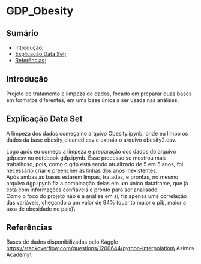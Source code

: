 # GDP_Obesity
## Sumário
- [Introdução;](#introdução)
- [Explicação Data Set;](#explicação-data-set)
- [Referências;](#referências)
  

## Introdução
Projeto de tratamento e limpeza de dados, focado em preparar duas bases em formatos diferentes, em uma base única a ser usada nas análises.

## Explicação Data Set
A limpeza dos dados começa no arquivo Obesity.ipynb, onde eu limpo os dados da base obesity_cleaned.csv e extraio o arquivo obesity2.csv.

Logo após eu começo a limpeza e preparação dos dados do arquivo gdp.csv no notebook gdp.ipynb. Esse processo se mostrou mais trabalhoso, pois, como o gdp está sendo atualizado de 5 em 5 anos, foi necessário criar e preencher as linhas dos anos inexistentes.\
Após ambas as bases estarem limpas, tratadas, e prontas, no mesmo arquivo dgp.ipynb fiz a combinação delas em um único dataframe, que já está com informações confiáveis e pronto para ser analisado.\
Como o foco do projeto não é a análise em si, fiz apenas uma correlação das variáveis, chegando a um valor de 94% (quanto maior o pib, maior a taxa de obesidade no país)\

## Referências

Bases de dados disponibilizadas pelo Kaggle\
https://stackoverflow.com/questions/1200644/python-interpolation\
Asimov Academy\
